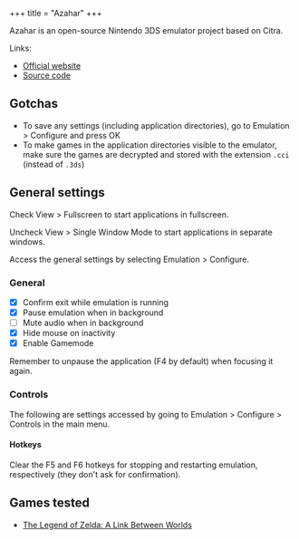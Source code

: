 +++
title = "Azahar"
+++

Azahar is an open-source Nintendo 3DS emulator project based on Citra.

Links:

- [Official website](https://azahar-emu.org)
- [Source code](https://github.com/azahar-emu/azahar)

## Gotchas

- To save any settings (including application directories), go to Emulation > Configure and press OK
- To make games in the application directories visible to the emulator, make sure the games are decrypted and stored with the extension `.cci` (instead of `.3ds`)

## General settings

Check View > Fullscreen to start applications in fullscreen.

Uncheck View > Single Window Mode to start applications in separate windows.

Access the general settings by selecting Emulation > Configure.

### General

- [x] Confirm exit while emulation is running
- [x] Pause emulation when in background
- [ ] Mute audio when in background
- [x] Hide mouse on inactivity
- [x] Enable Gamemode

Remember to unpause the application (F4 by default) when focusing it again.

### Controls

The following are settings accessed by going to Emulation > Configure > Controls in the main menu.

#### Hotkeys

Clear the F5 and F6 hotkeys for stopping and restarting emulation, respectively (they don't ask for confirmation).

## Games tested

- [The Legend of Zelda: A Link Between Worlds](@/notes/The_Legend_of_Zelda_A_Link_Between_Worlds.md)
